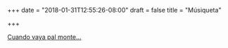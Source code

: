 +++
date = "2018-01-31T12:55:26-08:00"
draft = false
title = "Músiqueta"

+++


[Cuando vaya pal monte...](https://youtu.be/gMtCmxy5Umc)
